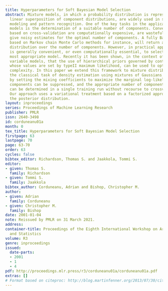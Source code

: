 ```yaml
---
title: Hyperparameters for Soft Bayesian Model Selection
abstract: Mixture models, in which a probability distribution is represented as a
  linear superposition of component distributions, are widely used in statistical
  modeling and pattern recognition. One of the key tasks in the application of mixture
  models is the determination of a suitable number of components. Conventional approaches
  based on cross-validation are computationally expensive, are wasteful of data, and
  give noisy estimates for the optimal number of components. A fully Bayesian treatment,
  based on Markov chain Monte Carlo methods for instance, will return a posterior
  distribution over the number of components. However, in practical applications it
  is generally convenient, or even computationally essential, to select a single,
  most appropriate model. Recently it has been shown, in the context of linear latent
  variable models, that the use of hierarchical priors governed by continuous hyperparameters
  whose values are set by typeII maximum likelihood, can be used to optimize model
  complexity. In this paper we extend this framework to mixture distributions by considering
  the classical task of density estimation using mixtures of Gaussians. We show that,
  by setting the mixing coefficients to maximize the marginal log-likelihood, unwanted
  components can be suppressed, and the appropriate number of components for the mixture
  can be determined in a single training run without recourse to crossvalidation.
  Our approach uses a variational treatment based on a factorized approximation to
  the posterior distribution.
layout: inproceedings
series: Proceedings of Machine Learning Research
publisher: PMLR
issn: 2640-3498
id: corduneanu01a
month: 0
tex_title: Hyperparameters for Soft Bayesian Model Selection
firstpage: 63
lastpage: 70
page: 63-70
order: 63
cycles: false
bibtex_editor: Richardson, Thomas S. and Jaakkola, Tommi S.
editor:
- given: Thomas S.
  family: Richardson
- given: Tommi S.
  family: Jaakkola
bibtex_author: Corduneanu, Adrian and Bishop, Christopher M.
author:
- given: Adrian
  family: Corduneanu
- given: Christopher M.
  family: Bishop
date: 2001-01-04
note: Reissued by PMLR on 31 March 2021.
address:
container-title: Proceedings of the Eighth International Workshop on Artificial Intelligence
  and Statistics
volume: R3
genre: inproceedings
issued:
  date-parts:
  - 2001
  - 1
  - 4
pdf: http://proceedings.mlr.press/r3/corduneanu01a/corduneanu01a.pdf
extras: []
# Format based on citeproc: http://blog.martinfenner.org/2013/07/30/citeproc-yaml-for-bibliographies/
---
```

